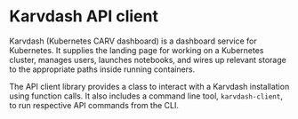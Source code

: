 # Karvdash API client

Karvdash (Kubernetes CARV dashboard) is a dashboard service for Kubernetes. It supplies the landing page for working on a Kubernetes cluster, manages users, launches notebooks, and wires up relevant storage to the appropriate paths inside running containers.

The API client library provides a class to interact with a Karvdash installation using function calls. It also includes a command line tool, `karvdash-client`, to run respective API commands from the CLI.
